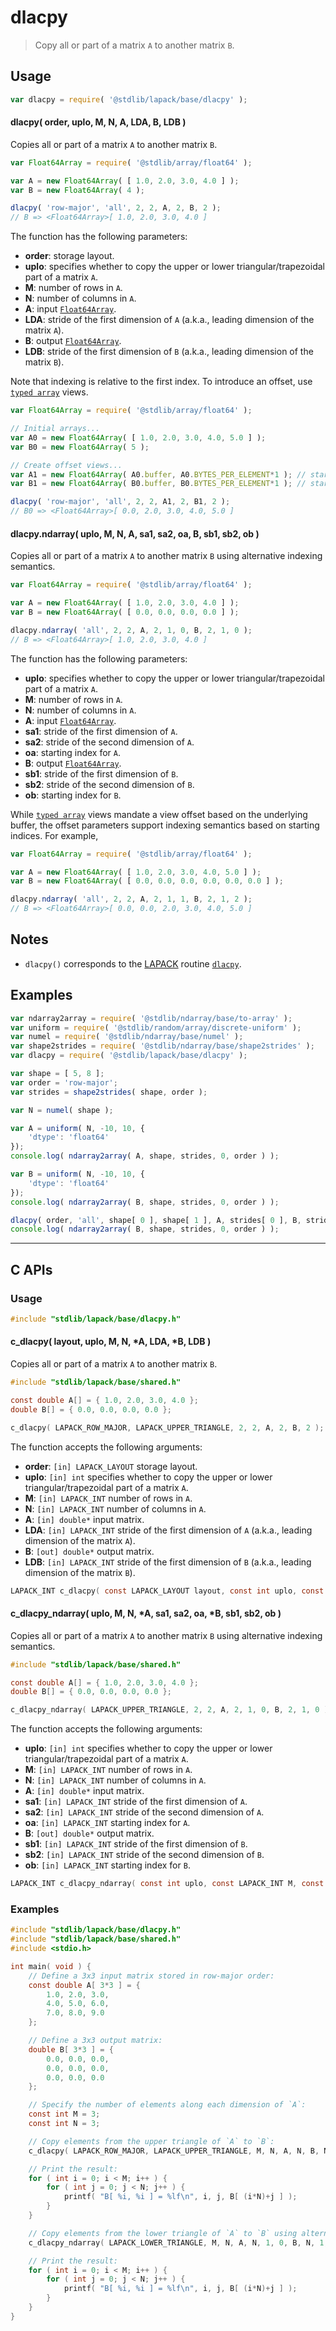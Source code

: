 <!--

@license Apache-2.0

Copyright (c) 2024 The Stdlib Authors.

Licensed under the Apache License, Version 2.0 (the "License");
you may not use this file except in compliance with the License.
You may obtain a copy of the License at

   http://www.apache.org/licenses/LICENSE-2.0

Unless required by applicable law or agreed to in writing, software
distributed under the License is distributed on an "AS IS" BASIS,
WITHOUT WARRANTIES OR CONDITIONS OF ANY KIND, either express or implied.
See the License for the specific language governing permissions and
limitations under the License.

-->

# dlacpy

> Copy all or part of a matrix `A` to another matrix `B`.

<section class="usage">

## Usage

```javascript
var dlacpy = require( '@stdlib/lapack/base/dlacpy' );
```

#### dlacpy( order, uplo, M, N, A, LDA, B, LDB )

Copies all or part of a matrix `A` to another matrix `B`.

```javascript
var Float64Array = require( '@stdlib/array/float64' );

var A = new Float64Array( [ 1.0, 2.0, 3.0, 4.0 ] );
var B = new Float64Array( 4 );

dlacpy( 'row-major', 'all', 2, 2, A, 2, B, 2 );
// B => <Float64Array>[ 1.0, 2.0, 3.0, 4.0 ]
```

The function has the following parameters:

-   **order**: storage layout.
-   **uplo**: specifies whether to copy the upper or lower triangular/trapezoidal part of a matrix `A`.
-   **M**: number of rows in `A`.
-   **N**: number of columns in `A`.
-   **A**: input [`Float64Array`][mdn-float64array].
-   **LDA**: stride of the first dimension of `A` (a.k.a., leading dimension of the matrix `A`).
-   **B**: output [`Float64Array`][mdn-float64array].
-   **LDB**: stride of the first dimension of `B` (a.k.a., leading dimension of the matrix `B`).

Note that indexing is relative to the first index. To introduce an offset, use [`typed array`][mdn-typed-array] views.

<!-- eslint-disable stdlib/capitalized-comments -->

```javascript
var Float64Array = require( '@stdlib/array/float64' );

// Initial arrays...
var A0 = new Float64Array( [ 1.0, 2.0, 3.0, 4.0, 5.0 ] );
var B0 = new Float64Array( 5 );

// Create offset views...
var A1 = new Float64Array( A0.buffer, A0.BYTES_PER_ELEMENT*1 ); // start at 2nd element
var B1 = new Float64Array( B0.buffer, B0.BYTES_PER_ELEMENT*1 ); // start at 2nd element

dlacpy( 'row-major', 'all', 2, 2, A1, 2, B1, 2 );
// B0 => <Float64Array>[ 0.0, 2.0, 3.0, 4.0, 5.0 ]
```

#### dlacpy.ndarray( uplo, M, N, A, sa1, sa2, oa, B, sb1, sb2, ob )

Copies all or part of a matrix `A` to another matrix `B` using alternative indexing semantics.

```javascript
var Float64Array = require( '@stdlib/array/float64' );

var A = new Float64Array( [ 1.0, 2.0, 3.0, 4.0 ] );
var B = new Float64Array( [ 0.0, 0.0, 0.0, 0.0 ] );

dlacpy.ndarray( 'all', 2, 2, A, 2, 1, 0, B, 2, 1, 0 );
// B => <Float64Array>[ 1.0, 2.0, 3.0, 4.0 ]
```

The function has the following parameters:

-   **uplo**: specifies whether to copy the upper or lower triangular/trapezoidal part of a matrix `A`.
-   **M**: number of rows in `A`.
-   **N**: number of columns in `A`.
-   **A**: input [`Float64Array`][mdn-float64array].
-   **sa1**: stride of the first dimension of `A`.
-   **sa2**: stride of the second dimension of `A`.
-   **oa**: starting index for `A`.
-   **B**: output [`Float64Array`][mdn-float64array].
-   **sb1**: stride of the first dimension of `B`.
-   **sb2**: stride of the second dimension of `B`.
-   **ob**: starting index for `B`.

While [`typed array`][mdn-typed-array] views mandate a view offset based on the underlying buffer, the offset parameters support indexing semantics based on starting indices. For example,

```javascript
var Float64Array = require( '@stdlib/array/float64' );

var A = new Float64Array( [ 1.0, 2.0, 3.0, 4.0, 5.0 ] );
var B = new Float64Array( [ 0.0, 0.0, 0.0, 0.0, 0.0, 0.0 ] );

dlacpy.ndarray( 'all', 2, 2, A, 2, 1, 1, B, 2, 1, 2 );
// B => <Float64Array>[ 0.0, 0.0, 2.0, 3.0, 4.0, 5.0 ]
```

</section>

<!-- /.usage -->

<section class="notes">

## Notes

-   `dlacpy()` corresponds to the [LAPACK][lapack] routine [`dlacpy`][lapack-dlacpy].

</section>

<!-- /.notes -->

<section class="examples">

## Examples

<!-- eslint no-undef: "error" -->

```javascript
var ndarray2array = require( '@stdlib/ndarray/base/to-array' );
var uniform = require( '@stdlib/random/array/discrete-uniform' );
var numel = require( '@stdlib/ndarray/base/numel' );
var shape2strides = require( '@stdlib/ndarray/base/shape2strides' );
var dlacpy = require( '@stdlib/lapack/base/dlacpy' );

var shape = [ 5, 8 ];
var order = 'row-major';
var strides = shape2strides( shape, order );

var N = numel( shape );

var A = uniform( N, -10, 10, {
    'dtype': 'float64'
});
console.log( ndarray2array( A, shape, strides, 0, order ) );

var B = uniform( N, -10, 10, {
    'dtype': 'float64'
});
console.log( ndarray2array( B, shape, strides, 0, order ) );

dlacpy( order, 'all', shape[ 0 ], shape[ 1 ], A, strides[ 0 ], B, strides[ 0 ] );
console.log( ndarray2array( B, shape, strides, 0, order ) );
```

</section>

<!-- /.examples -->

<!-- C interface documentation. -->

* * *

<section class="c">

## C APIs

<!-- Section to include introductory text. Make sure to keep an empty line after the intro `section` element and another before the `/section` close. -->

<section class="intro">

</section>

<!-- /.intro -->

<!-- C usage documentation. -->

<section class="usage">

### Usage

```c
#include "stdlib/lapack/base/dlacpy.h"
```

#### c_dlacpy( layout, uplo, M, N, \*A, LDA, \*B, LDB )

Copies all or part of a matrix `A` to another matrix `B`.

```c
#include "stdlib/lapack/base/shared.h"

const double A[] = { 1.0, 2.0, 3.0, 4.0 };
double B[] = { 0.0, 0.0, 0.0, 0.0 };

c_dlacpy( LAPACK_ROW_MAJOR, LAPACK_UPPER_TRIANGLE, 2, 2, A, 2, B, 2 );
```

The function accepts the following arguments:

-   **order**: `[in] LAPACK_LAYOUT` storage layout.
-   **uplo**: `[in] int` specifies whether to copy the upper or lower triangular/trapezoidal part of a matrix `A`.
-   **M**: `[in] LAPACK_INT` number of rows in `A`.
-   **N**: `[in] LAPACK_INT` number of columns in `A`.
-   **A**: `[in] double*` input matrix.
-   **LDA**: `[in] LAPACK_INT` stride of the first dimension of `A` (a.k.a., leading dimension of the matrix `A`).
-   **B**: `[out] double*` output matrix.
-   **LDB**: `[in] LAPACK_INT` stride of the first dimension of `B` (a.k.a., leading dimension of the matrix `B`).

```c
LAPACK_INT c_dlacpy( const LAPACK_LAYOUT layout, const int uplo, const LAPACK_INT M, const LAPACK_INT N, const double *A, const LAPACK_INT LDA, double *B, const LAPACK_INT LDB );
```

#### c_dlacpy_ndarray( uplo, M, N, \*A, sa1, sa2, oa, \*B, sb1, sb2, ob )

Copies all or part of a matrix `A` to another matrix `B` using alternative indexing semantics.

```c
#include "stdlib/lapack/base/shared.h"

const double A[] = { 1.0, 2.0, 3.0, 4.0 };
double B[] = { 0.0, 0.0, 0.0, 0.0 };

c_dlacpy_ndarray( LAPACK_UPPER_TRIANGLE, 2, 2, A, 2, 1, 0, B, 2, 1, 0 );
```

The function accepts the following arguments:

-   **uplo**: `[in] int` specifies whether to copy the upper or lower triangular/trapezoidal part of a matrix `A`.
-   **M**: `[in] LAPACK_INT` number of rows in `A`.
-   **N**: `[in] LAPACK_INT` number of columns in `A`.
-   **A**: `[in] double*` input matrix.
-   **sa1**: `[in] LAPACK_INT` stride of the first dimension of `A`.
-   **sa2**: `[in] LAPACK_INT` stride of the second dimension of `A`.
-   **oa**: `[in] LAPACK_INT` starting index for `A`.
-   **B**: `[out] double*` output matrix.
-   **sb1**: `[in] LAPACK_INT` stride of the first dimension of `B`.
-   **sb2**: `[in] LAPACK_INT` stride of the second dimension of `B`.
-   **ob**: `[in] LAPACK_INT` starting index for `B`.

```c
LAPACK_INT c_dlacpy_ndarray( const int uplo, const LAPACK_INT M, const LAPACK_INT N, const double *A, const LAPACK_INT strideA1, const LAPACK_INT strideA2, const LAPACK_INT offsetA, double *B, const LAPACK_INT strideB1, const LAPACK_INT strideB2, const LAPACK_INT offsetB );
```

</section>

<!-- /.usage -->

<!-- C API usage notes. Make sure to keep an empty line after the `section` element and another before the `/section` close. -->

<section class="notes">

</section>

<!-- /.notes -->

<!-- C API usage examples. -->

<section class="examples">

### Examples

```c
#include "stdlib/lapack/base/dlacpy.h"
#include "stdlib/lapack/base/shared.h"
#include <stdio.h>

int main( void ) {
    // Define a 3x3 input matrix stored in row-major order:
    const double A[ 3*3 ] = {
        1.0, 2.0, 3.0,
        4.0, 5.0, 6.0,
        7.0, 8.0, 9.0
    };

    // Define a 3x3 output matrix:
    double B[ 3*3 ] = {
        0.0, 0.0, 0.0,
        0.0, 0.0, 0.0,
        0.0, 0.0, 0.0
    };

    // Specify the number of elements along each dimension of `A`:
    const int M = 3;
    const int N = 3;

    // Copy elements from the upper triangle of `A` to `B`:
    c_dlacpy( LAPACK_ROW_MAJOR, LAPACK_UPPER_TRIANGLE, M, N, A, N, B, N );

    // Print the result:
    for ( int i = 0; i < M; i++ ) {
        for ( int j = 0; j < N; j++ ) {
            printf( "B[ %i, %i ] = %lf\n", i, j, B[ (i*N)+j ] );
        }
    }

    // Copy elements from the lower triangle of `A` to `B` using alternative indexing semantics:
    c_dlacpy_ndarray( LAPACK_LOWER_TRIANGLE, M, N, A, N, 1, 0, B, N, 1, 0 );

    // Print the result:
    for ( int i = 0; i < M; i++ ) {
        for ( int j = 0; j < N; j++ ) {
            printf( "B[ %i, %i ] = %lf\n", i, j, B[ (i*N)+j ] );
        }
    }
}
```

</section>

<!-- /.examples -->

</section>

<!-- /.c -->

<!-- Section for related `stdlib` packages. Do not manually edit this section, as it is automatically populated. -->

<section class="related">

</section>

<!-- /.related -->

<!-- Section for all links. Make sure to keep an empty line after the `section` element and another before the `/section` close. -->

<section class="links">

[lapack]: https://www.netlib.org/lapack/explore-html/

[lapack-dlacpy]: https://www.netlib.org/lapack/explore-html/d0/d9e/group__lacpy_gaba7ee02955a93bf8af4a432c98734e65.html#gaba7ee02955a93bf8af4a432c98734e65

[mdn-float64array]: https://developer.mozilla.org/en-US/docs/Web/JavaScript/Reference/Global_Objects/Float64Array

[mdn-typed-array]: https://developer.mozilla.org/en-US/docs/Web/JavaScript/Reference/Global_Objects/TypedArray

</section>

<!-- /.links -->
